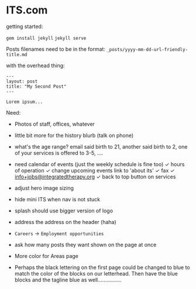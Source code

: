 ITS.com
==============

getting started:

`gem install jekyll`
`jekyll serve`


Posts filenames need to be in the format:
`_posts/yyyy-mm-dd-url-friendly-title.md`


with the overhead thing:
```
---
layout: post
title: "My Second Post"
---

Lorem ipsum...
```



Need:

- Photos of staff, offices, whatever
- little bit more for the history blurb (talk on phone)
- what's the age range? email said birth to 21, another said birth to 2, one of your services is offered to 3-5, ....
- need calendar of events (just the weekly schedule is fine too)
✓ hours of operation
✓ change upcoming events link to 'about its'
✓ fax
✓ info+jobs@integratedtherapy.org
✓ back to top button on services

- adjust hero image sizing
- hide mini ITS when nav is not stuck
- splash should use bigger version of logo
- address the address on the header (haha)
- `Careers` -> `Employment opportunities`

* ask how many posts they want shown on the page at once

- More color for Areas page

- Perhaps the black lettering on the first page could be changed to blue to match the color of the blocks on our letterhead.  Then have the blue blocks and the tagline blue as well................
